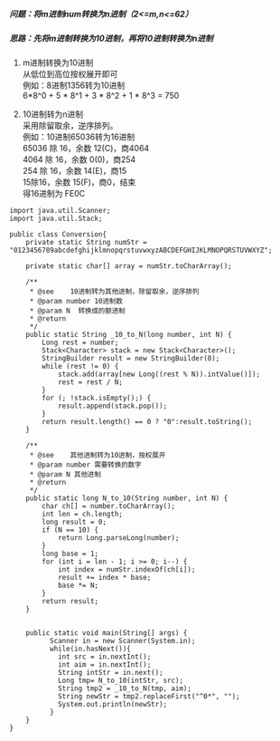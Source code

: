 ##### 问题：将m进制num转换为n进制（2<=m,n<=62）
##### 思路：先将m进制转换为10进制，再将10进制转换为n进制

1. m进制转换为10进制  
从低位到高位按权展开即可  
例如：8进制1356转为10进制  
6*8^0 + 5 * 8^1 + 3 * 8^2 + 1 * 8^3 = 750 

2. 10进制转为n进制   
采用除留取余，逆序排列。  
例如：10进制65036转为16进制   
65036 除 16，余数 12(C)，商4064   
4064 除 16，余数 0(0)，商254   
254 除 16，余数 14(E)，商15   
15除16，余数 15(F)，商0，结束   
得16进制为 FE0C  

```
import java.util.Scanner;
import java.util.Stack;

public class Conversion{
    private static String numStr = "0123456789abcdefghijklmnopqrstuvwxyzABCDEFGHIJKLMNOPQRSTUVWXYZ";
    
    private static char[] array = numStr.toCharArray();

    /**
     * @see    10进制转为其他进制，除留取余，逆序排列
     * @param number 10进制数
     * @param N  转换成的额进制
     * @return
     */
    public static String _10_to_N(long number, int N) {
        Long rest = number;
        Stack<Character> stack = new Stack<Character>();
        StringBuilder result = new StringBuilder(0);
        while (rest != 0) {
            stack.add(array[new Long((rest % N)).intValue()]);
            rest = rest / N;
        }
        for (; !stack.isEmpty();) {
            result.append(stack.pop());
        }
        return result.length() == 0 ? "0":result.toString();
    }

    /**
     * @see    其他进制转为10进制，按权展开
     * @param number 需要转换的数字
     * @param N 其他进制
     * @return
     */
    public static long N_to_10(String number, int N) {
        char ch[] = number.toCharArray();
        int len = ch.length;
        long result = 0;
        if (N == 10) {
            return Long.parseLong(number);
        }
        long base = 1;
        for (int i = len - 1; i >= 0; i--) {
            int index = numStr.indexOf(ch[i]);
            result += index * base;
            base *= N;
        }
        return result;
    }


    public static void main(String[] args) {
          Scanner in = new Scanner(System.in);
          while(in.hasNext()){
            int src = in.nextInt();
            int aim = in.nextInt();
            String intStr = in.next();
            Long tmp= N_to_10(intStr, src);                     
            String tmp2 = _10_to_N(tmp, aim);
            String newStr = tmp2.replaceFirst("^0*", "");  
            System.out.println(newStr);
          }
    }
}
```
